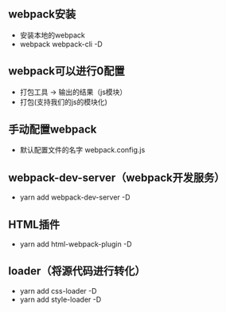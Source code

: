 ## webpack安装
- 安装本地的webpack
- webpack webpack-cli -D

## webpack可以进行0配置
- 打包工具 -> 输出的结果（js模块）
- 打包(支持我们的js的模块化)

## 手动配置webpack
- 默认配置文件的名字 webpack.config.js

## webpack-dev-server（webpack开发服务）
- yarn add webpack-dev-server -D

## HTML插件 
- yarn add html-webpack-plugin -D

## loader（将源代码进行转化）
- yarn add css-loader -D
- yarn add style-loader -D